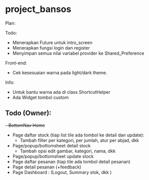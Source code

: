 # project_bansos

Plan:

Todo:

- Menerapkan Future untuk intro_screen
- Menerapkan fungsi login dan register
- Menyimpan semua nilai variabel provider ke Shared_Preference

Front-end:

- Cek kesesuaian warna pada light/dark theme.

Info:

- Untuk bantu warna ada di class ShortcutHelper
- Ada Widget tombol custom

## Todo (Owner):

~~- BottomNav Home~~

- Page daftar stock (tiap list tile ada tombol ke detail dan update):
  - Tambah filter per kategori, per jumlah, atur per abjad, dkk
- Page/popup/bottomsheet detail stock
  - Tambah opsi edit gambar, kategori, nama, dkk
- Page/popup/bottomsheet update stock
- Page daftar pesanan (tiap tile ada tombol detail pesanan)
- Page detail pesanan (+feedback)
- Page Dashboard : (Logout, Summary stok, dkk )
